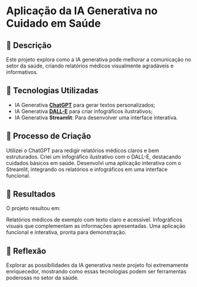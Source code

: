 # Aplicação da IA Generativa no Cuidado em Saúde

## 📒 Descrição
Este projeto explora como a IA generativa pode melhorar a comunicação no setor da saúde, criando relatórios médicos visualmente agradáveis e informativos.

## 🤖 Tecnologias Utilizadas
- IA Generativa **[ChatGPT](https://chat.openai.com)** para gerar textos personalizados;
- IA Generativa **[DALL-E](https://openai.com/index/dall-e-2/)** para criar infográficos ilustrativos;
-  IA Generativa **Streamlit**: Para desenvolver uma interface interativa.

## 🧐 Processo de Criação
Utilizei o ChatGPT para redigir relatórios médicos claros e bem estruturados.
Criei um infográfico ilustrativo com o DALL-E, destacando cuidados básicos em saúde.
Desenvolvi uma aplicação interativa com o Streamlit, integrando os relatórios e infográficos em uma interface funcional.

## 🚀 Resultados
O projeto resultou em:

Relatórios médicos de exemplo com texto claro e acessível.
Infográficos visuais que complementam as informações apresentadas.
Uma aplicação funcional e interativa, pronta para demonstração.

## 💭 Reflexão
Explorar as possibilidades da IA generativa neste projeto foi extremamente enriquecedor, mostrando como essas tecnologias podem ser ferramentas poderosas no setor da saúde.
